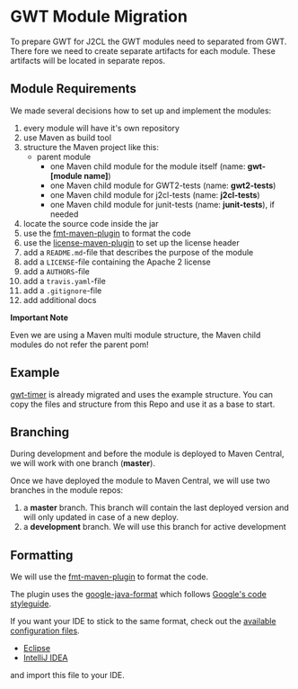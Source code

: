 # GWT Module Migration
To prepare GWT for J2CL the GWT modules need to separated from GWT.
There fore we need to create separate artifacts for each module. These artifacts will be located in separate repos. 

## Module Requirements
We made several decisions how to set up and implement the modules:

1. every module will have it's own repository
2. use Maven as build tool
3. structure the Maven project like this:
    * parent module
        * one Maven child module for the module itself (name: **gwt-[module name]**)
        * one Maven child module for GWT2-tests (name: **gwt2-tests**)
        * one Maven child module for j2cl-tests (name: **j2cl-tests**)
        * one Maven child module for junit-tests (name: **junit-tests**), if needed
4. locate the source code inside the jar
5. use the [fmt-maven-plugin](https://github.com/coveooss/fmt-maven-plugin) to format the code
6. use the [license-maven-plugin](https://github.com/mycila/license-maven-plugin) to set up the license header
7. add a `README.md`-file that describes the purpose of the module
8. add a `LICENSE`-file containing the Apache 2 license
9. add a `AUTHORS`-file 
10. add a `travis.yaml`-file 
11. add a `.gitignore`-file 
12. add additional docs

**Important Note** 

Even we are using a Maven multi module structure, the Maven child modules do not refer the parent pom!


## Example
[gwt-timer](https://github.com/FrankHossfeld/gwt-timer) is already migrated and uses the example structure. You can copy the files and structure from this Repo and use it as a base to start.

## Branching
During development and before the module is deployed to Maven Central, we will work with one branch (**master**).

Once we have deployed the module to Maven Central, we will use two branches in the module repos:
1. a **master** branch. This branch will contain the last deployed version and will only updated in case of a new deploy.
2. a **development** branch. We will use this branch for active development 

## Formatting
We will use the [fmt-maven-plugin](https://github.com/coveooss/fmt-maven-plugin) to format the code.

The plugin uses the [google-java-format](https://github.com/google/google-java-format) which follows [Google's code styleguide](https://google.github.io/styleguide/javaguide.html).

If you want your IDE to stick to the same format, check out the [available configuration files](https://github.com/google/styleguide).

* [Eclipse](https://github.com/google/styleguide/blob/gh-pages/eclipse-java-google-style.xml)
* [IntelliJ IDEA](https://github.com/google/styleguide/blob/gh-pages/intellij-java-google-style.xml)

and import this file to your IDE.
